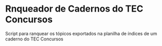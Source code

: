 # Rnqueador de Cadernos do TEC Concursos
Script para ranquear os tópicos exportados na planilha de índices de um caderno do TEC Concursos
